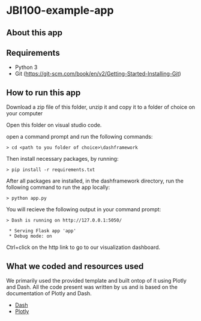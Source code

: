 # JBI100-example-app
## About this app
## Requirements

* Python 3 
* Git (https://git-scm.com/book/en/v2/Getting-Started-Installing-Git)

## How to run this app

Download a zip file of this folder, unzip it and copy it to a folder of choice on your computer

Open this folder on visual studio code.

open a command prompt and run the following commands:

```
> cd <path to you folder of choice>\dashframework

```

Then install necessary packages, by running:
```
> pip install -r requirements.txt

```

After all packages are installed, in the dashframework directory, run the following command to run the app locally:
```
> python app.py

```

You will recieve the following output in your command prompt:
```
> Dash is running on http://127.0.0.1:5050/

 * Serving Flask app 'app'
 * Debug mode: on

```

Ctrl+click on the http link to go to our visualization dashboard.

## What we coded and resources used

We primarily used the provided template and built ontop of it using Plotly and Dash. All the code present was written by us and is based on the documentation of Plotly and Dash.

* [Dash](https://dash.plot.ly/)
* [Plotly](https://plotly.com/)
